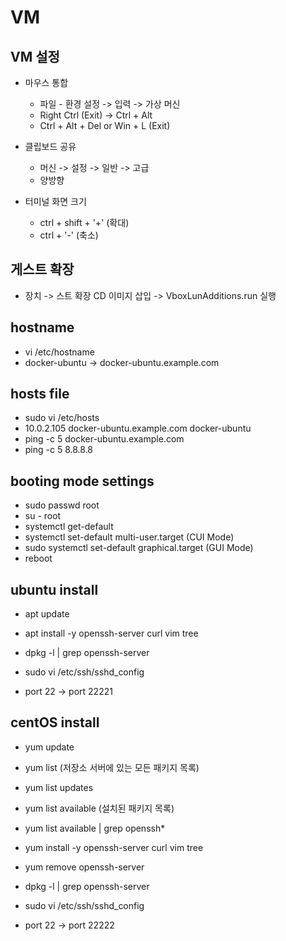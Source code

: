 
# VM

## VM 설정

- 마우스 통합
  - 파일 - 환경 설정 -> 입력 -> 가상 머신
  - Right Ctrl (Exit) -> Ctrl + Alt
  - Ctrl + Alt + Del or Win + L (Exit)

- 클립보드 공유
  - 머신 -> 설정 -> 일반 -> 고급
  - 양방향

- 터미널 화면 크기
  - ctrl + shift + '+' (확대)
  - ctrl + '-' (축소)

## 게스트 확장

- 장치 -> 스트 확장 CD 이미지 삽입 -> VboxLunAdditions.run 실행

## hostname

- vi /etc/hostname
- docker-ubuntu -> docker-ubuntu.example.com

## hosts file

- sudo vi /etc/hosts
- 10.0.2.105 docker-ubuntu.example.com docker-ubuntu
- ping -c 5 docker-ubuntu.example.com
- ping -c 5 8.8.8.8

## booting mode settings

- sudo passwd root
- su - root
- systemctl get-default
- systemctl set-default multi-user.target (CUI Mode)
- sudo systemctl set-default graphical.target (GUI Mode)
- reboot

## ubuntu install

- apt update
- apt install -y openssh-server curl vim tree
- dpkg -l | grep openssh-server

- sudo vi /etc/ssh/sshd_config
- port 22 -> port 22221

## centOS install

- yum update
- yum list (저장소 서버에 있는 모든 패키지 목록)
- yum list updates
- yum list available (설치된 패키지 목록)
- yum list available | grep openssh*
- yum install -y openssh-server curl vim tree
- yum remove openssh-server
- dpkg -l | grep openssh-server

- sudo vi /etc/ssh/sshd_config
- port 22 -> port 22222
